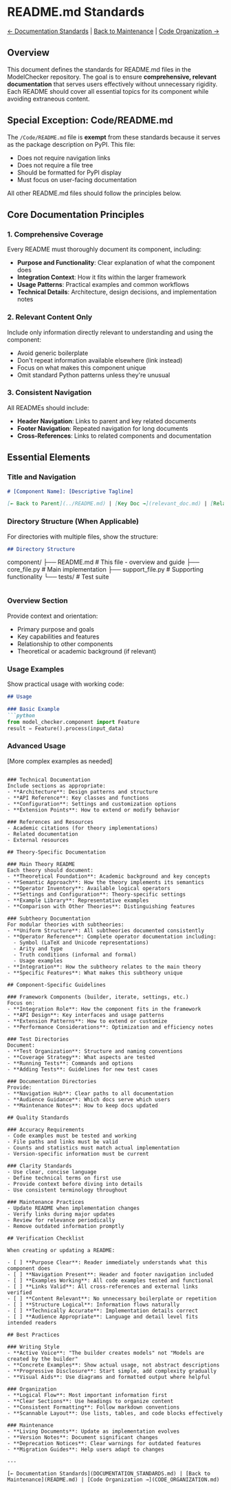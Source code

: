 # README.md Standards

[← Documentation Standards](DOCUMENTATION_STANDARDS.md) | [Back to Maintenance](README.md) | [Code Organization →](CODE_ORGANIZATION.md)

## Overview

This document defines the standards for README.md files in the ModelChecker repository. The goal is to ensure **comprehensive, relevant documentation** that serves users effectively without unnecessary rigidity. Each README should cover all essential topics for its component while avoiding extraneous content.

## Special Exception: Code/README.md

The `/Code/README.md` file is **exempt** from these standards because it serves as the package description on PyPI. This file:
- Does not require navigation links
- Does not require a file tree
- Should be formatted for PyPI display
- Must focus on user-facing documentation

All other README.md files should follow the principles below.

## Core Documentation Principles

### 1. Comprehensive Coverage
Every README must thoroughly document its component, including:
- **Purpose and Functionality**: Clear explanation of what the component does
- **Integration Context**: How it fits within the larger framework
- **Usage Patterns**: Practical examples and common workflows
- **Technical Details**: Architecture, design decisions, and implementation notes

### 2. Relevant Content Only
Include only information directly relevant to understanding and using the component:
- Avoid generic boilerplate
- Don't repeat information available elsewhere (link instead)
- Focus on what makes this component unique
- Omit standard Python patterns unless they're unusual

### 3. Consistent Navigation
All READMEs should include:
- **Header Navigation**: Links to parent and key related documents
- **Footer Navigation**: Repeated navigation for long documents
- **Cross-References**: Links to related components and documentation

## Essential Elements

### Title and Navigation
```markdown
# [Component Name]: [Descriptive Tagline]

[← Back to Parent](../README.md) | [Key Doc →](relevant_doc.md) | [Related →](related.md)
```

### Directory Structure (When Applicable)
For directories with multiple files, show the structure:
```markdown
## Directory Structure

```
component/
├── README.md               # This file - overview and guide
├── core_file.py           # Main implementation
├── support_file.py        # Supporting functionality
└── tests/                 # Test suite
```
```

### Overview Section
Provide context and orientation:
- Primary purpose and goals
- Key capabilities and features
- Relationship to other components
- Theoretical or academic background (if relevant)

### Usage Examples
Show practical usage with working code:
```markdown
## Usage

### Basic Example
```python
from model_checker.component import Feature
result = Feature().process(input_data)
```

### Advanced Usage
[More complex examples as needed]
```

### Technical Documentation
Include sections as appropriate:
- **Architecture**: Design patterns and structure
- **API Reference**: Key classes and functions
- **Configuration**: Settings and customization options
- **Extension Points**: How to extend or modify behavior

### References and Resources
- Academic citations (for theory implementations)
- Related documentation
- External resources

## Theory-Specific Documentation

### Main Theory README
Each theory should document:
- **Theoretical Foundation**: Academic background and key concepts
- **Semantic Approach**: How the theory implements its semantics
- **Operator Inventory**: Available logical operators
- **Settings and Configuration**: Theory-specific settings
- **Example Library**: Representative examples
- **Comparison with Other Theories**: Distinguishing features

### Subtheory Documentation
For modular theories with subtheories:
- **Uniform Structure**: All subtheories documented consistently
- **Operator Reference**: Complete operator documentation including:
  - Symbol (LaTeX and Unicode representations)
  - Arity and type
  - Truth conditions (informal and formal)
  - Usage examples
- **Integration**: How the subtheory relates to the main theory
- **Specific Features**: What makes this subtheory unique

## Component-Specific Guidelines

### Framework Components (builder, iterate, settings, etc.)
Focus on:
- **Integration Role**: How the component fits in the framework
- **API Design**: Key interfaces and usage patterns
- **Extension Patterns**: How to extend or customize
- **Performance Considerations**: Optimization and efficiency notes

### Test Directories
Document:
- **Test Organization**: Structure and naming conventions
- **Coverage Strategy**: What aspects are tested
- **Running Tests**: Commands and options
- **Adding Tests**: Guidelines for new test cases

### Documentation Directories
Provide:
- **Navigation Hub**: Clear paths to all documentation
- **Audience Guidance**: Which docs serve which users
- **Maintenance Notes**: How to keep docs updated

## Quality Standards

### Accuracy Requirements
- Code examples must be tested and working
- File paths and links must be valid
- Counts and statistics must match actual implementation
- Version-specific information must be current

### Clarity Standards
- Use clear, concise language
- Define technical terms on first use
- Provide context before diving into details
- Use consistent terminology throughout

### Maintenance Practices
- Update README when implementation changes
- Verify links during major updates
- Review for relevance periodically
- Remove outdated information promptly

## Verification Checklist

When creating or updating a README:

- [ ] **Purpose Clear**: Reader immediately understands what this component does
- [ ] **Navigation Present**: Header and footer navigation included
- [ ] **Examples Working**: All code examples tested and functional
- [ ] **Links Valid**: All cross-references and external links verified
- [ ] **Content Relevant**: No unnecessary boilerplate or repetition
- [ ] **Structure Logical**: Information flows naturally
- [ ] **Technically Accurate**: Implementation details correct
- [ ] **Audience Appropriate**: Language and detail level fits intended readers

## Best Practices

### Writing Style
- **Active Voice**: "The builder creates models" not "Models are created by the builder"
- **Concrete Examples**: Show actual usage, not abstract descriptions
- **Progressive Disclosure**: Start simple, add complexity gradually
- **Visual Aids**: Use diagrams and formatted output where helpful

### Organization
- **Logical Flow**: Most important information first
- **Clear Sections**: Use headings to organize content
- **Consistent Formatting**: Follow markdown conventions
- **Scannable Layout**: Use lists, tables, and code blocks effectively

### Maintenance
- **Living Documents**: Update as implementation evolves
- **Version Notes**: Document significant changes
- **Deprecation Notices**: Clear warnings for outdated features
- **Migration Guides**: Help users adapt to changes

---

[← Documentation Standards](DOCUMENTATION_STANDARDS.md) | [Back to Maintenance](README.md) | [Code Organization →](CODE_ORGANIZATION.md)